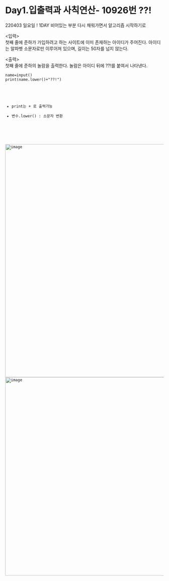 Day1.입출력과 사칙연산- 10926번 ??!
=============
220403 일요일 ! 1DAY
비어있는 부분 다시 채워가면서 알고리즘 시작하기로

<입력> </br>
첫째 줄에 준하가 가입하려고 하는 사이트에 이미 존재하는 아이디가 주어진다. 아이디는 알파벳 소문자로만 이루어져 있으며, 길이는 50자를 넘지 않는다.


<출력> </br>
첫째 줄에 준하의 놀람을 출력한다. 놀람은 아이디 뒤에 ??!를 붙여서 나타낸다.

<pre><code>name=input()
print(name.lower()+"??!")</pre>

- print는 + 로 출력가능
- 변수.lower() : 소문자 변환


</br>

<img width="740" alt="image" src="https://user-images.githubusercontent.com/84497369/161428034-0dfe1916-d57b-43a4-8e46-a4c14053a264.png">
<img width="630" alt="image" src="https://user-images.githubusercontent.com/84497369/161428082-1f9b494e-ae39-403c-8ef9-23bb30d6cdd7.png">
